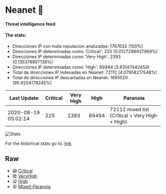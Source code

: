 # Neanet :hocho:
#### Threat intelligence feed
#### The stats:

- Direcciones IP con mala reputacion analizadas: 1767632 (100%)
- Direcciones IP determinadas como 'Critical':  225 (0.0127288937969%)
- Direcciones IP determinadas como 'Very High':  2393 (0.135378857138%)
- Direcciones IP determinadas como 'High':  69494 (3.93147442454)
- Total de direcciones IP indexadas en Neanet:  72112 (4.07958217548%)
- Total de direcciones IP descartadas en Neanet:  1695520 (95.9204178245%)

| Last Update | Critical | Very High | High | Paranoia |
| --- | --- | --- | --- | --- |
| 2020-08-19 05:02:14 | 225 | 2393 | 69494 | 72112 mixed list (Critical + Very High + High)|

![Stats](https://docs.google.com/spreadsheets/d/e/2PACX-1vSnaNMIXVabIpDJjufMlzH7poXnshF3mgd8Is1g9ytUEzVsP5my4Trn8f-xkoLLQ38xpL3HtmUexLo6/pubchart?oid=501124687&format=image)

For the historical stats go to: [link](/stats.csv)
## Raw
- :scream: [Critical](https://raw.githubusercontent.com/JavaGarcia/Neanet/master/blacklists/neanet_critical.txt)
- :fearful: [VeryHigh](https://raw.githubusercontent.com/JavaGarcia/Neanet/master/blacklists/neanet_veryHigh.txtt)
- :frowning: [High](https://raw.githubusercontent.com/JavaGarcia/Neanet/master/blacklists/neanet_high.txt)
- :dizzy_face: [Mixed-Paranoia](https://raw.githubusercontent.com/JavaGarcia/Neanet/master/blacklists/neanet_all.txt)
































































































































































































































































































